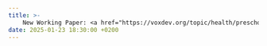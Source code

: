```yaml
---
title: >-
    New Working Paper: <a href="https://voxdev.org/topic/health/preschool-subsidies-and-cash-transfers-have-long-term-health-benefits-children">Cash against Covid in Uganda</a> 
date: 2025-01-23 18:30:00 +0200
---
```

